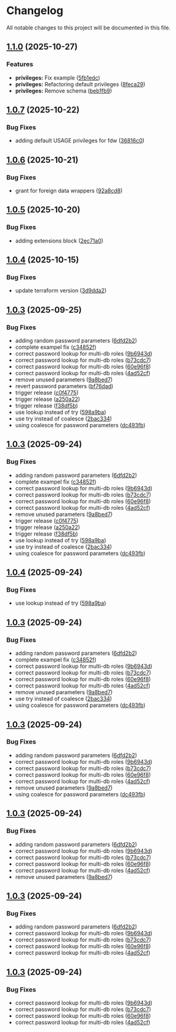 # Changelog

All notable changes to this project will be documented in this file.

## [1.1.0](https://github.com/anatomiq/terraform-postgres-setup/compare/v1.0.7...v1.1.0) (2025-10-27)


### Features

* **privileges:** Fix example ([5fb1edc](https://github.com/anatomiq/terraform-postgres-setup/commit/5fb1edc955ddef0981249a9a8e2be1cbd4b7a249))
* **privileges:** Refactoring default privileges ([8feca29](https://github.com/anatomiq/terraform-postgres-setup/commit/8feca297eda52a13e3749f3188e48bbe5de07e41))
* **privileges:** Remove schema ([beb1fb9](https://github.com/anatomiq/terraform-postgres-setup/commit/beb1fb9ee983859dc427f8055f665dba3131c56c))

## [1.0.7](https://github.com/anatomiq/terraform-postgres-setup/compare/v1.0.6...v1.0.7) (2025-10-22)


### Bug Fixes

* adding default USAGE privileges for fdw ([36816c0](https://github.com/anatomiq/terraform-postgres-setup/commit/36816c076e23ccc67d465e05c1cc1c82ac3a0a6a))

## [1.0.6](https://github.com/anatomiq/terraform-postgres-setup/compare/v1.0.5...v1.0.6) (2025-10-21)


### Bug Fixes

* grant for foreign data wrappers ([92a8cd8](https://github.com/anatomiq/terraform-postgres-setup/commit/92a8cd89d648301d5c601bdfc1d42e0b3fceb7d1))

## [1.0.5](https://github.com/anatomiq/terraform-postgres-setup/compare/v1.0.4...v1.0.5) (2025-10-20)


### Bug Fixes

* adding extensions block ([2ec71a0](https://github.com/anatomiq/terraform-postgres-setup/commit/2ec71a054dc5e75500b6788b7638312d658a455d))

## [1.0.4](https://github.com/anatomiq/terraform-postgres-setup/compare/v1.0.3...v1.0.4) (2025-10-15)


### Bug Fixes

* update terraform version ([3d9dda2](https://github.com/anatomiq/terraform-postgres-setup/commit/3d9dda292b3846b31713344afa4be44eb60a5989))

## [1.0.3](https://github.com/anatomiq/terraform-postgres-setup/compare/v1.0.2...v1.0.3) (2025-09-25)


### Bug Fixes

* adding random password parameters ([6dfd2b2](https://github.com/anatomiq/terraform-postgres-setup/commit/6dfd2b294952cc52b7a616e103e60b2326c3875f))
* complete exampel fix ([c34852f](https://github.com/anatomiq/terraform-postgres-setup/commit/c34852fac34b837fe55f283449b7b7e64847735f))
* correct password lookup for multi-db roles ([9b6943d](https://github.com/anatomiq/terraform-postgres-setup/commit/9b6943d3a450cace57244ac3e009a456b7c4f4e8))
* correct password lookup for multi-db roles ([b73cdc7](https://github.com/anatomiq/terraform-postgres-setup/commit/b73cdc72c172e0eaf3687b6c9cf7d3f9b1a7d4e0))
* correct password lookup for multi-db roles ([60e96f8](https://github.com/anatomiq/terraform-postgres-setup/commit/60e96f8b97d0ecdfbefe941209f05f1263763205))
* correct password lookup for multi-db roles ([4ad52cf](https://github.com/anatomiq/terraform-postgres-setup/commit/4ad52cf8f20fbf55fa507ea3154b206a621c98cc))
* remove unused parameters ([9a8bed7](https://github.com/anatomiq/terraform-postgres-setup/commit/9a8bed7ba1516ee155ea468cdbc6075d3ca3ade1))
* revert password parameters ([bf76dad](https://github.com/anatomiq/terraform-postgres-setup/commit/bf76dadbd07573c8c3d2b95912bd0aee5654afcd))
* trigger release ([c0f4775](https://github.com/anatomiq/terraform-postgres-setup/commit/c0f47751e8e80ea441b4dd1d58a7cd8acdb9b78e))
* trigger release ([a250a22](https://github.com/anatomiq/terraform-postgres-setup/commit/a250a22db4f06932b717030c69bc77947be9f625))
* trigger release ([f38df5b](https://github.com/anatomiq/terraform-postgres-setup/commit/f38df5bc07effa2f302644a3e921d1fa8dd3742e))
* use lookup instead of try ([598a9ba](https://github.com/anatomiq/terraform-postgres-setup/commit/598a9bac9c2bcc36b4b0d376a8871273bffb4286))
* use try instead of coalesce ([2bac334](https://github.com/anatomiq/terraform-postgres-setup/commit/2bac334564c9bf6d54fa7ccb2314378f4ec7a582))
* using coalesce for password parameters ([dc493fb](https://github.com/anatomiq/terraform-postgres-setup/commit/dc493fb351555cc6e90b0cf752284af735c70ba4))

## [1.0.3](https://github.com/anatomiq/terraform-postgres-setup/compare/v1.0.2...v1.0.3) (2025-09-24)


### Bug Fixes

* adding random password parameters ([6dfd2b2](https://github.com/anatomiq/terraform-postgres-setup/commit/6dfd2b294952cc52b7a616e103e60b2326c3875f))
* complete exampel fix ([c34852f](https://github.com/anatomiq/terraform-postgres-setup/commit/c34852fac34b837fe55f283449b7b7e64847735f))
* correct password lookup for multi-db roles ([9b6943d](https://github.com/anatomiq/terraform-postgres-setup/commit/9b6943d3a450cace57244ac3e009a456b7c4f4e8))
* correct password lookup for multi-db roles ([b73cdc7](https://github.com/anatomiq/terraform-postgres-setup/commit/b73cdc72c172e0eaf3687b6c9cf7d3f9b1a7d4e0))
* correct password lookup for multi-db roles ([60e96f8](https://github.com/anatomiq/terraform-postgres-setup/commit/60e96f8b97d0ecdfbefe941209f05f1263763205))
* correct password lookup for multi-db roles ([4ad52cf](https://github.com/anatomiq/terraform-postgres-setup/commit/4ad52cf8f20fbf55fa507ea3154b206a621c98cc))
* remove unused parameters ([9a8bed7](https://github.com/anatomiq/terraform-postgres-setup/commit/9a8bed7ba1516ee155ea468cdbc6075d3ca3ade1))
* trigger release ([c0f4775](https://github.com/anatomiq/terraform-postgres-setup/commit/c0f47751e8e80ea441b4dd1d58a7cd8acdb9b78e))
* trigger release ([a250a22](https://github.com/anatomiq/terraform-postgres-setup/commit/a250a22db4f06932b717030c69bc77947be9f625))
* trigger release ([f38df5b](https://github.com/anatomiq/terraform-postgres-setup/commit/f38df5bc07effa2f302644a3e921d1fa8dd3742e))
* use lookup instead of try ([598a9ba](https://github.com/anatomiq/terraform-postgres-setup/commit/598a9bac9c2bcc36b4b0d376a8871273bffb4286))
* use try instead of coalesce ([2bac334](https://github.com/anatomiq/terraform-postgres-setup/commit/2bac334564c9bf6d54fa7ccb2314378f4ec7a582))
* using coalesce for password parameters ([dc493fb](https://github.com/anatomiq/terraform-postgres-setup/commit/dc493fb351555cc6e90b0cf752284af735c70ba4))

## [1.0.4](https://github.com/anatomiq/terraform-postgres-setup/compare/v1.0.3...v1.0.4) (2025-09-24)


### Bug Fixes

* use lookup instead of try ([598a9ba](https://github.com/anatomiq/terraform-postgres-setup/commit/598a9bac9c2bcc36b4b0d376a8871273bffb4286))

## [1.0.3](https://github.com/anatomiq/terraform-postgres-setup/compare/v1.0.2...v1.0.3) (2025-09-24)


### Bug Fixes

* adding random password parameters ([6dfd2b2](https://github.com/anatomiq/terraform-postgres-setup/commit/6dfd2b294952cc52b7a616e103e60b2326c3875f))
* complete exampel fix ([c34852f](https://github.com/anatomiq/terraform-postgres-setup/commit/c34852fac34b837fe55f283449b7b7e64847735f))
* correct password lookup for multi-db roles ([9b6943d](https://github.com/anatomiq/terraform-postgres-setup/commit/9b6943d3a450cace57244ac3e009a456b7c4f4e8))
* correct password lookup for multi-db roles ([b73cdc7](https://github.com/anatomiq/terraform-postgres-setup/commit/b73cdc72c172e0eaf3687b6c9cf7d3f9b1a7d4e0))
* correct password lookup for multi-db roles ([60e96f8](https://github.com/anatomiq/terraform-postgres-setup/commit/60e96f8b97d0ecdfbefe941209f05f1263763205))
* correct password lookup for multi-db roles ([4ad52cf](https://github.com/anatomiq/terraform-postgres-setup/commit/4ad52cf8f20fbf55fa507ea3154b206a621c98cc))
* remove unused parameters ([9a8bed7](https://github.com/anatomiq/terraform-postgres-setup/commit/9a8bed7ba1516ee155ea468cdbc6075d3ca3ade1))
* use try instead of coalesce ([2bac334](https://github.com/anatomiq/terraform-postgres-setup/commit/2bac334564c9bf6d54fa7ccb2314378f4ec7a582))
* using coalesce for password parameters ([dc493fb](https://github.com/anatomiq/terraform-postgres-setup/commit/dc493fb351555cc6e90b0cf752284af735c70ba4))

## [1.0.3](https://github.com/anatomiq/terraform-postgres-setup/compare/v1.0.2...v1.0.3) (2025-09-24)


### Bug Fixes

* adding random password parameters ([6dfd2b2](https://github.com/anatomiq/terraform-postgres-setup/commit/6dfd2b294952cc52b7a616e103e60b2326c3875f))
* correct password lookup for multi-db roles ([9b6943d](https://github.com/anatomiq/terraform-postgres-setup/commit/9b6943d3a450cace57244ac3e009a456b7c4f4e8))
* correct password lookup for multi-db roles ([b73cdc7](https://github.com/anatomiq/terraform-postgres-setup/commit/b73cdc72c172e0eaf3687b6c9cf7d3f9b1a7d4e0))
* correct password lookup for multi-db roles ([60e96f8](https://github.com/anatomiq/terraform-postgres-setup/commit/60e96f8b97d0ecdfbefe941209f05f1263763205))
* correct password lookup for multi-db roles ([4ad52cf](https://github.com/anatomiq/terraform-postgres-setup/commit/4ad52cf8f20fbf55fa507ea3154b206a621c98cc))
* remove unused parameters ([9a8bed7](https://github.com/anatomiq/terraform-postgres-setup/commit/9a8bed7ba1516ee155ea468cdbc6075d3ca3ade1))
* using coalesce for password parameters ([dc493fb](https://github.com/anatomiq/terraform-postgres-setup/commit/dc493fb351555cc6e90b0cf752284af735c70ba4))

## [1.0.3](https://github.com/anatomiq/terraform-postgres-setup/compare/v1.0.2...v1.0.3) (2025-09-24)


### Bug Fixes

* adding random password parameters ([6dfd2b2](https://github.com/anatomiq/terraform-postgres-setup/commit/6dfd2b294952cc52b7a616e103e60b2326c3875f))
* correct password lookup for multi-db roles ([9b6943d](https://github.com/anatomiq/terraform-postgres-setup/commit/9b6943d3a450cace57244ac3e009a456b7c4f4e8))
* correct password lookup for multi-db roles ([b73cdc7](https://github.com/anatomiq/terraform-postgres-setup/commit/b73cdc72c172e0eaf3687b6c9cf7d3f9b1a7d4e0))
* correct password lookup for multi-db roles ([60e96f8](https://github.com/anatomiq/terraform-postgres-setup/commit/60e96f8b97d0ecdfbefe941209f05f1263763205))
* correct password lookup for multi-db roles ([4ad52cf](https://github.com/anatomiq/terraform-postgres-setup/commit/4ad52cf8f20fbf55fa507ea3154b206a621c98cc))
* remove unused parameters ([9a8bed7](https://github.com/anatomiq/terraform-postgres-setup/commit/9a8bed7ba1516ee155ea468cdbc6075d3ca3ade1))

## [1.0.3](https://github.com/anatomiq/terraform-postgres-setup/compare/v1.0.2...v1.0.3) (2025-09-24)


### Bug Fixes

* adding random password parameters ([6dfd2b2](https://github.com/anatomiq/terraform-postgres-setup/commit/6dfd2b294952cc52b7a616e103e60b2326c3875f))
* correct password lookup for multi-db roles ([9b6943d](https://github.com/anatomiq/terraform-postgres-setup/commit/9b6943d3a450cace57244ac3e009a456b7c4f4e8))
* correct password lookup for multi-db roles ([b73cdc7](https://github.com/anatomiq/terraform-postgres-setup/commit/b73cdc72c172e0eaf3687b6c9cf7d3f9b1a7d4e0))
* correct password lookup for multi-db roles ([60e96f8](https://github.com/anatomiq/terraform-postgres-setup/commit/60e96f8b97d0ecdfbefe941209f05f1263763205))
* correct password lookup for multi-db roles ([4ad52cf](https://github.com/anatomiq/terraform-postgres-setup/commit/4ad52cf8f20fbf55fa507ea3154b206a621c98cc))

## [1.0.3](https://github.com/anatomiq/terraform-postgres-setup/compare/v1.0.2...v1.0.3) (2025-09-24)


### Bug Fixes

* correct password lookup for multi-db roles ([9b6943d](https://github.com/anatomiq/terraform-postgres-setup/commit/9b6943d3a450cace57244ac3e009a456b7c4f4e8))
* correct password lookup for multi-db roles ([b73cdc7](https://github.com/anatomiq/terraform-postgres-setup/commit/b73cdc72c172e0eaf3687b6c9cf7d3f9b1a7d4e0))
* correct password lookup for multi-db roles ([60e96f8](https://github.com/anatomiq/terraform-postgres-setup/commit/60e96f8b97d0ecdfbefe941209f05f1263763205))
* correct password lookup for multi-db roles ([4ad52cf](https://github.com/anatomiq/terraform-postgres-setup/commit/4ad52cf8f20fbf55fa507ea3154b206a621c98cc))
